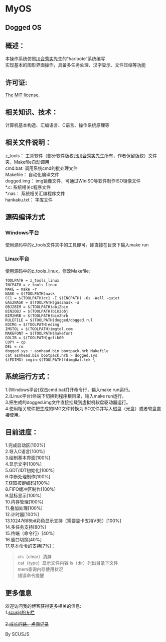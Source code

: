 ﻿MyOS
====
Dogged OS
------------------------------


概述：
--------
本操作系统仿照[川合秀实](http://hrb.osask.jp/)先生的“haribote”系统编写<br />
实现基本的图形界面操作，具备多任务处理、汉字显示、文件压缩等功能

许可证:
--------
[The MIT license.](http://zh.wikipedia.org/wiki/MIT%E8%A8%B1%E5%8F%AF%E8%AD%89)<br /> 

相关知识、技术：
----------------
计算机基本构造、汇编语言、C语言、操作系统原理等

相关文件说明：
----------------
z_tools：     工具软件（部分软件版权归[川合秀实](http://hrb.osask.jp/)先生所有，作者保留版权）文件夹，Makefile自动调用<br />
cmd.bat:      调用系统cmd的批处理文件<br />
Makefile：    自动化编译文件<br />
dogged.img：  img镜像文件，可通过WinISO等软件制作ISO镜像文件<br />
*.c:          系统相关c程序文件<br />
*.nas：       系统相关汇编程序文件<br />
hankaku.txt： 字库文件<br />

源码编译方式
----------------
### Windows平台
使用源码中的z_tools文件夹中的工具即可。即直接在目录下输入make run  
### Linux平台
使用源码中的z_tools_linux，修改Makefile:<br />

    TOOLPATH = z_tools_linux  
    INCPATH = z_tools_linux  
    MAKE = make -r  
    NASK = $(TOOLPATH)nask  
    CC1 = $(TOOLPATH)cc1 -I $(INCPATH) -Os -Wall -quiet  
    GAS2NASK = $(TOOLPATH)gas2nask -a  
    OBJ2BIM = $(TOOLPATH)obj2bim  
    BIN2OBJ = $(TOOLPATH)bin2obj  
    BIM2HRB = $(TOOLPATH)bim2hrb  
    RULEFILE = $(TOOLPATH)dogged/dogged.rul  
    EDIMG = $(TOOLPATH)edimg  
    IMGTOL = $(TOOLPATH)imgtol.com  
    MAKEFONT = $(TOOLPATH)makefont  
    GOLIB = $(TOOLPATH)golib00  
    COPY = cp  
    DEL = rm  
    dogged.sys : asmhead.bin bootpack.hrb Makefile  
    cat asmhead.bin bootpack.hrb > dogged.sys  
    $(EDIMG) imgin:$(TOOLPATH)fdimg0at.tek \  
		
系统运行方式：
-----------------
1.(Windows平台)双击cmd.bat打开命令行，输入make run运行。<br />
2.(Linux平台)终端下切换到程序根目录，输入make run运行。<br />
3.把生成的dogged.img文件直接挂载到虚拟机软盘驱动器运行。<br />
4.使用相关软件把生成的IMG文件转换为ISO文件并写入磁盘（光盘）或者软盘直接使用。<br />

目前进度：
--------------
1.完成启动区[100%]<br />
2.导入C语言[100%]<br />
3.绘制基本界面[100%]<br />
4.显示文字[100%]<br />
5.GDT/IDT初始化[100%]<br />
6.中断处理制作[100%]<br />
7.获取按键编码[100%]<br />
8.FIFO缓冲区制作[100%]<br />
9.鼠标显示[100%]<br />
10.内存管理[100%]<br />
11.叠加处理[100%]<br />
12.计时器[100%]<br />
13.1024*768*8bit彩色显示支持（需要显卡支持VBE）[100%]<br />
14.多任务支持[80%]<br />
15.终端（命令行）[40%]<br />
16.窗口切换[40%]<br />
17.基本命令的支持[7%]：<br />
> cls（clear）清屏<br />
> cat（type）显示文件内容
> ls（dir）列出目录下文件<br />
> mem查询内存使用状况<br />
> 错误命令提醒<br />

更多信息
---------
欢迎访问我的博客获得更多相关的信息:<br />
1.[scusjs的专栏](http://blog.csdn.net/scusjs)<br />  
~~2.[成长的路，点滴记录](http://falcon_s.byethost15.com/)~~<br />




By SCUSJS



